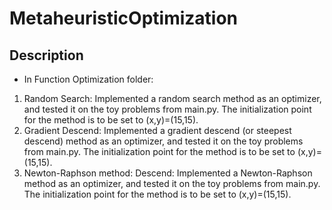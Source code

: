 # MetaheuristicOptimization

## Description
- In Function Optimization folder:
1. Random Search: Implemented a random search method as an optimizer, and tested it on the toy problems from main.py. The initialization point for the method is to be set to (x,y)=(15,15).
2. Gradient Descend: Implemented a gradient descend (or steepest descend) method as an optimizer, and tested it on the toy problems from main.py. The initialization point for the method is to be set to (x,y)=(15,15).
3. Newton-Raphson method: Descend: Implemented a Newton-Raphson method as an optimizer, and tested it on the toy problems from main.py. The initialization point for the method is to be set to (x,y)=(15,15).

